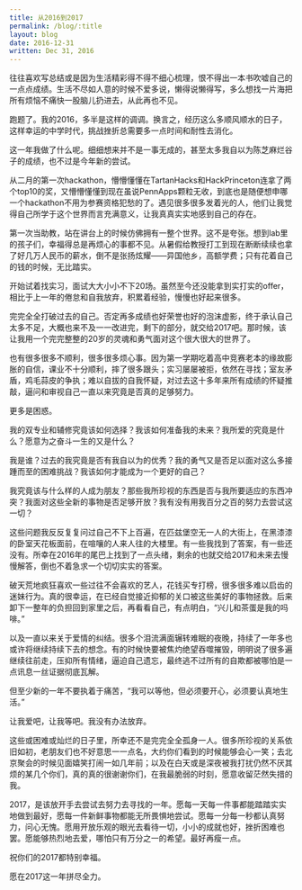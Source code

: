 ```yaml
---
title: 从2016到2017
permalink: /blog/:title
layout: blog
date: 2016-12-31
written: Dec 31, 2016
---
```


往往喜欢写总结或是因为生活精彩得不得不细心梳理，恨不得出一本书吹嘘自己的一点点成绩。生活不尽如人意的时候不爱多说，懒得说懒得写，多么想找一片海把所有烦恼不痛快一股脑儿扔进去，从此再也不见。

跑题了。我的2016，多半是这样的调调。换言之，经历这么多顺风顺水的日子，这样幸运的中学时代，挑战挫折总需要多一点时间和耐性去消化。

这一年我做了什么呢。细细想来并不是一事无成的，甚至太多我自以为陈芝麻烂谷子的成绩，也不过是今年新的尝试。

从二月的第一次hackathon，懵懵懂懂在TartanHacks和HackPrinceton连拿了两个top10的奖，又懵懵懂懂到现在虽说PennApps颗粒无收，到底也是随便想申哪一个hackathon不用为参赛资格犯愁的了。遇见很多很多发着光的人，他们让我觉得自己所学于这个世界而言充满意义，让我真真实实地感到自己的存在。

第一次当助教，站在讲台上的时候仿佛拥有一整个世界。这不是夸张。想到lab里的孩子们，幸福得总是再烦心的事都不见。从暑假给教授打工到现在断断续续也拿了好几万人民币的薪水，倒不是张扬炫耀——异国他乡，高额学费；只有花着自己的钱的时候，无比踏实。

开始试着找实习，面试大大小小不下20场。虽然至今还没能拿到实打实的offer，相比于上一年的倦怠和自我放弃，积累着经验，慢慢也好起来很多。

完完全全打破过去的自己。否定再多成绩也好荣誉也好的泡沫虚影，终于承认自己太多不足，大概也来不及一一改进完，剩下的部分，就交给2017吧。那时候，该让我用一个完完整整的20岁的灵魂和勇气面对这个很大很大的世界了。

也有很多很多不顺利，很多很多烦心事。因为第一学期吃着高中竞赛老本的缘故膨胀的自信，课业不十分顺利，摔了很多跟头；实习屡屡被拒，依然在寻找；室友矛盾，鸡毛蒜皮的争执；难以自拔的自我怀疑，对过去这十多年来所有成绩的怀疑推敲，逼问和审视自己一直以来究竟是否真的足够努力。

更多是困惑。

我的双专业和辅修究竟该如何选择？我该如何准备我的未来？我所爱的究竟是什么？愿意为之奋斗一生的又是什么？

我是谁？过去的我究竟是否有我自以为的优秀？我的勇气又是否足以面对这么多接踵而至的困难挑战？我该如何才能成为一个更好的自己？

我究竟该与什么样的人成为朋友？那些我所珍视的东西是否与我所要适应的东西冲突？我面对这些全新的事物是否足够开放？我有没有用我百分之百的努力去尝试这一切？

这些问题我反反复复问过自己不下上百遍，在匹兹堡空无一人的大街上，在黑漆漆的卧室天花板面前，在喧嚷的人来人往的大楼里。有一些我找到了答案，有一些还没有。所幸在2016年的尾巴上找到了一点头绪，剩余的也就交给2017和未来去慢慢解答，倒也不着急求一个切切实实的答案。

破天荒地疯狂喜欢一些过往不会喜欢的艺人，花钱买专打榜，很多很多难以启齿的迷妹行为。真的很幸运，在已经自觉接近抑郁的关口被这些美好的事物拯救。后来卸下一整年的负担回到家里之后，再看看自己，有点明白，“兴儿和茶蛋是我的吗啡。”

以及一直以来关于爱情的纠结。很多个泪流满面辗转难眠的夜晚，持续了一年多也或许将继续持续下去的想念。有的时候快要被焦灼绝望吞噬摧毁，明明说了很多遍继续往前走，压抑所有情绪，逼迫自己遗忘，最终逃不过所有的自欺都被哪怕是一点讯息一丝证据彻底瓦解。

但至少新的一年不要执着于痛苦，“我可以等他，但必须要开心，必须要认真地生活。”

让我爱吧，让我等吧。我没有办法放弃。

这些或困难或灿烂的日子里，所幸还不是完完全全孤身一人。很多所珍视的关系依旧如初，老朋友们也不好意思一一点名，大约你们看到的时候能够会心一笑；去北京聚会的时候见面嬉笑打闹一如几年前；以及在白天或是深夜被我打扰仍然不厌其烦的某几个你们，真的真的很谢谢你们，在我最脆弱的时刻，愿意收留茫然失措的我。

2017，是该放开手去尝试去努力去寻找的一年。愿每一天每一件事都能踏踏实实地做到最好，愿每一件新鲜事物都能无所畏惧地尝试。愿每一分每一秒都认真努力，问心无愧。愿用开放乐观的眼光去看待一切，小小的成就也好，挫折困难也罢。愿能够热烈地去爱，哪怕只有万分之一的希望。最好再瘦一点。

祝你们的2017都特别幸福。

愿在2017这一年拼尽全力。